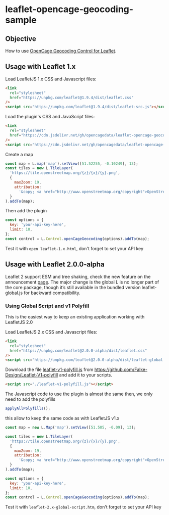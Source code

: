 # leaflet-opencage-geocoding-sample

## Objective

How to use [OpenCage Geocoding Control for Leaflet](https://github.com/OpenCageData/leaflet-opencage-geocoding).

## Usage with Leaflet 1.x

Load LeafletJS 1.x CSS and Javascript files:

```html
<link
  rel="stylesheet"
  href="https://unpkg.com/leaflet@1.9.4/dist/leaflet.css"
/>
<script src="https://unpkg.com/leaflet@1.9.4/dist/leaflet-src.js"></script>
```

Load the plugin's CSS and JavaScript files:

```html
<link
  rel="stylesheet"
  href="https://cdn.jsdelivr.net/gh/opencagedata/leaflet-opencage-geocoding@v2.0.0/dist/css/L.Control.OpenCageGeocoding.min.css"
/>
<script src="https://cdn.jsdelivr.net/gh/opencagedata/leaflet-opencage-geocoding@v2.0.0/dist/js/L.Control.OpenCageGeocoding.min.js"></script>
```

Create a map

```js
const map = L.map('map').setView([51.52255, -0.10249], 13);
const tiles = new L.TileLayer(
  'https://tile.openstreetmap.org/{z}/{x}/{y}.png',
  {
    maxZoom: 19,
    attribution:
      '&copy; <a href="http://www.openstreetmap.org/copyright">OpenStreetMap</a>',
  }
).addTo(map);
```

Then add the plugin

```js
const options = {
  key: 'your-api-key-here',
  limit: 10,
};
const control = L.Control.openCageGeocoding(options).addTo(map);
```

Test it with `open leaflet-1.x.html`, don't forget to set your API key

## Usage with Leaflet 2.0.0-alpha

Leaflet 2 support ESM and tree shaking, check the new feature on the announcement [page](https://leafletjs.com/2025/05/18/leaflet-2.0.0-alpha.html). The major change is the global L is no longer part of the core package, though it’s still available in the bundled version leaflet-global.js for backward compatibility.

### Using Global Script and v1 Polyfill

This is the easiest way to keep an existing application working with LeafletJS 2.0

Load LeafletJS 2.x CSS and Javascript files:

```html
<link
  rel="stylesheet"
  href="https://unpkg.com/leaflet@2.0.0-alpha/dist/leaflet.css"
/>
<script src="https://unpkg.com/leaflet@2.0.0-alpha/dist/leaflet-global.js"></script>
```

Download the file [leaflet-v1-polyfill.js](./leaflet-v1-polyfill.js) from https://github.com/Falke-Design/Leaflet-V1-polyfill and add it to your scripts.

```html
<script src="./leaflet-v1-polyfill.js"></script>
```

The Javascript code to use the plugin is almost the same then, we only need to add the polyfills

```js
applyAllPolyfills();
```

this allow to keep the same code as with LeafletJS v1.x

```js
const map = new L.Map('map').setView([51.505, -0.09], 13);

const tiles = new L.TileLayer(
  'https://tile.openstreetmap.org/{z}/{x}/{y}.png',
  {
    maxZoom: 19,
    attribution:
      '&copy; <a href="http://www.openstreetmap.org/copyright">OpenStreetMap</a>',
  }
).addTo(map);

const options = {
  key: 'your-api-key-here',
  limit: 10,
};
const control = L.Control.openCageGeocoding(options).addTo(map);
```

Test it with `leaflet-2.x-global-script.htm`, don't forget to set your API key
